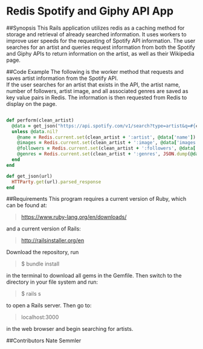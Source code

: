 # Redis Spotify and Giphy API App

##Synopsis
This Rails application utilizes redis as a caching method for storage and retrieval of already searched
information.  It uses workers to improve user speeds for the requesting of Spotify API information.  The user searches for an artist and queries request information from both the
Spotify and Giphy APIs to return information on the artist, as well as their Wikipedia page.

##Code Example
The following is the worker method that requests and saves artist information from the Spotify API.  
If the user searches for an artist that exists in the API, the artist name, number of followers, artist image, and all associated genres are saved as key value pairs in Redis.  The information is then requested from Redis to display on the page.

```ruby

def perform(clean_artist)
  @data = get_json("https://api.spotify.com/v1/search?type=artist&q=#{clean_artist}")['artists']['items'][0]
  unless @data.nil?
    @name = Redis.current.set(clean_artist + ':artist', @data['name'])
    @images = Redis.current.set(clean_artist + ':image', @data['images'][0]['url'])
    @followers = Redis.current.set(clean_artist + ':followers', @data['followers']['total'])
    @genres = Redis.current.set(clean_artist + ':genres', JSON.dump(@data['genres']))
  end
end

def get_json(url)
  HTTParty.get(url).parsed_response
end

```

##Requirements
This program requires a current version of Ruby, which can be found at:

>https://www.ruby-lang.org/en/downloads/

and a current version of Rails:

>http://railsinstaller.org/en

Download the repository, run

>$ bundle install

in the terminal to download all gems in the Gemfile.  Then switch to the directory in your file system and run:

>$ rails s

to open a Rails server.  Then go to:

>localhost:3000

in the web browser and begin searching for artists.

##Contributors
Nate Semmler
